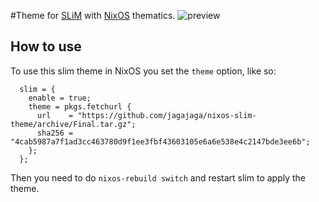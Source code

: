#Theme for [SLiM](http://slim.berlios.de/) with [NixOS](http://nixos.org/) thematics.
![preview](https://github.com/jagajaga/nixos-slim-theme/raw/master/preview.png)

## How to use

To use this slim theme in NixOS you set the `theme` option, like so:

```
  slim = {
    enable = true;
    theme = pkgs.fetchurl {
      url    = "https://github.com/jagajaga/nixos-slim-theme/archive/Final.tar.gz";
      sha256 = "4cab5987a7f1ad3cc463780d9f1ee3fbf43603105e6a6e538e4c2147bde3ee6b";
    };
  };
```

Then you need to do `nixos-rebuild switch` and restart slim to apply the theme.
